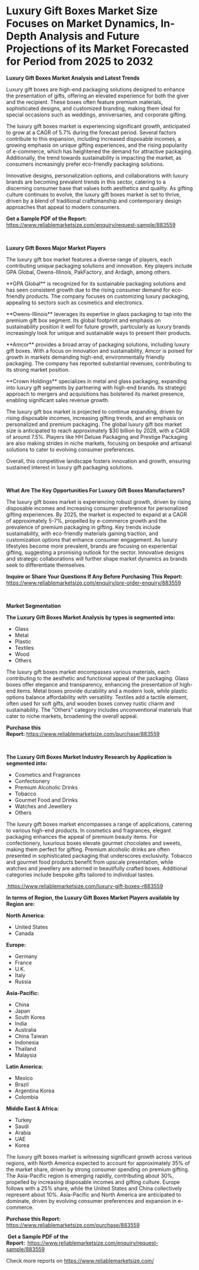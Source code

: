 <p><h1>Luxury Gift Boxes Market Size Focuses on Market Dynamics, In-Depth Analysis and Future Projections of its Market Forecasted for Period from 2025 to 2032</h1></p><p><strong>Luxury Gift Boxes Market Analysis and Latest Trends</strong></p>
<p><p>Luxury gift boxes are high-end packaging solutions designed to enhance the presentation of gifts, offering an elevated experience for both the giver and the recipient. These boxes often feature premium materials, sophisticated designs, and customized branding, making them ideal for special occasions such as weddings, anniversaries, and corporate gifting.</p><p>The luxury gift boxes market is experiencing significant growth, anticipated to grow at a CAGR of 5.7% during the forecast period. Several factors contribute to this expansion, including increased disposable incomes, a growing emphasis on unique gifting experiences, and the rising popularity of e-commerce, which has heightened the demand for attractive packaging. Additionally, the trend towards sustainability is impacting the market, as consumers increasingly prefer eco-friendly packaging solutions. </p><p>Innovative designs, personalization options, and collaborations with luxury brands are becoming prevalent trends in this sector, catering to a discerning consumer base that values both aesthetics and quality. As gifting culture continues to evolve, the luxury gift boxes market is set to thrive, driven by a blend of traditional craftsmanship and contemporary design approaches that appeal to modern consumers.</p></p>
<p><strong>Get a Sample PDF of the Report:&nbsp;</strong> <a href="https://www.reliablemarketsize.com/enquiry/request-sample/883559?utm_campaign=3022&utm_medium=2&utm_source=Github&utm_content=ia&utm_term=08032025&utm_id=luxury-gift-boxes">https://www.reliablemarketsize.com/enquiry/request-sample/883559</a></p>
<p>&nbsp;</p>
<p><strong>Luxury Gift Boxes Major Market Players</strong></p>
<p><p>The luxury gift box market features a diverse range of players, each contributing unique packaging solutions and innovation. Key players include GPA Global, Owens-Illinois, PakFactory, and Ardagh, among others.</p><p>**GPA Global** is recognized for its sustainable packaging solutions and has seen consistent growth due to the rising consumer demand for eco-friendly products. The company focuses on customizing luxury packaging, appealing to sectors such as cosmetics and electronics.</p><p>**Owens-Illinois** leverages its expertise in glass packaging to tap into the premium gift box segment. Its global footprint and emphasis on sustainability position it well for future growth, particularly as luxury brands increasingly look for unique and sustainable ways to present their products.</p><p>**Amcor** provides a broad array of packaging solutions, including luxury gift boxes. With a focus on innovation and sustainability, Amcor is poised for growth in markets demanding high-end, environmentally friendly packaging. The company has reported substantial revenues, contributing to its strong market position.</p><p>**Crown Holdings** specializes in metal and glass packaging, expanding into luxury gift segments by partnering with high-end brands. Its strategic approach to mergers and acquisitions has bolstered its market presence, enabling significant sales revenue growth.</p><p>The luxury gift box market is projected to continue expanding, driven by rising disposable incomes, increasing gifting trends, and an emphasis on personalized and premium packaging. The global luxury gift box market size is anticipated to reach approximately $30 billion by 2028, with a CAGR of around 7.5%. Players like HH Deluxe Packaging and Prestige Packaging are also making strides in niche markets, focusing on bespoke and artisanal solutions to cater to evolving consumer preferences. </p><p>Overall, this competitive landscape fosters innovation and growth, ensuring sustained interest in luxury gift packaging solutions.</p></p>
<p>&nbsp;</p>
<p><strong>What Are The Key Opportunities For Luxury Gift Boxes Manufacturers?</strong></p>
<p><p>The luxury gift boxes market is experiencing robust growth, driven by rising disposable incomes and increasing consumer preference for personalized gifting experiences. By 2025, the market is expected to expand at a CAGR of approximately 5-7%, propelled by e-commerce growth and the prevalence of premium packaging in gifting. Key trends include sustainability, with eco-friendly materials gaining traction, and customization options that enhance consumer engagement. As luxury lifestyles become more prevalent, brands are focusing on experiential gifting, suggesting a promising outlook for the sector. Innovative designs and strategic collaborations will further shape market dynamics as brands seek to differentiate themselves.</p></p>
<p><strong>Inquire or Share Your Questions If Any Before Purchasing This Report:</strong> <a href="https://www.reliablemarketsize.com/enquiry/pre-order-enquiry/883559?utm_campaign=3022&utm_medium=2&utm_source=Github&utm_content=ia&utm_term=08032025&utm_id=luxury-gift-boxes">https://www.reliablemarketsize.com/enquiry/pre-order-enquiry/883559</a></p>
<p>&nbsp;</p>
<p><strong>Market Segmentation</strong></p>
<p><strong>The Luxury Gift Boxes Market Analysis by types is segmented into:</strong></p>
<p><ul><li>Glass</li><li>Metal</li><li>Plastic</li><li>Textiles</li><li>Wood</li><li>Others</li></ul></p>
<p><p>The luxury gift boxes market encompasses various materials, each contributing to the aesthetic and functional appeal of the packaging. Glass boxes offer elegance and transparency, enhancing the presentation of high-end items. Metal boxes provide durability and a modern look, while plastic options balance affordability with versatility. Textiles add a tactile element, often used for soft gifts, and wooden boxes convey rustic charm and sustainability. The "Others" category includes unconventional materials that cater to niche markets, broadening the overall appeal.</p></p>
<p><strong>Purchase this Report:&nbsp;</strong><a href="https://www.reliablemarketsize.com/purchase/883559?utm_campaign=3022&utm_medium=2&utm_source=Github&utm_content=ia&utm_term=08032025&utm_id=luxury-gift-boxes">https://www.reliablemarketsize.com/purchase/883559</a></p>
<p>&nbsp;</p>
<p><strong>The Luxury Gift Boxes Market Industry Research by Application is segmented into:</strong></p>
<p><ul><li>Cosmetics and Fragrances</li><li>Confectionery</li><li>Premium Alcoholic Drinks</li><li>Tobacco</li><li>Gourmet Food and Drinks</li><li>Watches and Jewellery</li><li>Others</li></ul></p>
<p><p>The luxury gift boxes market encompasses a range of applications, catering to various high-end products. In cosmetics and fragrances, elegant packaging enhances the appeal of premium beauty items. For confectionery, luxurious boxes elevate gourmet chocolates and sweets, making them perfect for gifting. Premium alcoholic drinks are often presented in sophisticated packaging that underscores exclusivity. Tobacco and gourmet food products benefit from upscale presentation, while watches and jewellery are adorned in beautifully crafted boxes. Additional categories include bespoke gifts tailored to individual tastes.</p></p>
<p><a href="https://www.reliablemarketsize.com/luxury-gift-boxes-r883559?utm_campaign=3022&utm_medium=2&utm_source=Github&utm_content=ia&utm_term=08032025&utm_id=luxury-gift-boxes">&nbsp;https://www.reliablemarketsize.com/luxury-gift-boxes-r883559</a></p>
<p><strong>In terms of Region, the Luxury Gift Boxes Market Players available by Region are:</strong></p>
<p>
    <p> <strong> North America: </strong>
        <ul>
            <li>United States</li>
            <li>Canada</li>
        </ul>
        </p> 
    <p> <strong> Europe: </strong>
        <ul>
            <li>Germany</li>
            <li>France</li>
            <li>U.K.</li>
            <li>Italy</li>
            <li>Russia</li>
        </ul>
        </p> 
    <p> <strong> Asia-Pacific: </strong>
        <ul>
            <li>China</li>
            <li>Japan</li>
            <li>South Korea</li>
            <li>India</li>
            <li>Australia</li>
            <li>China Taiwan</li>
            <li>Indonesia</li>
            <li>Thailand</li>
            <li>Malaysia</li>
        </ul>
        </p> 
    <p> <strong> Latin America: </strong>
        <ul>
            <li>Mexico</li>
            <li>Brazil</li>
            <li>Argentina Korea</li>
            <li>Colombia</li>
        </ul>
        </p> 
    <p> <strong> Middle East & Africa: </strong>
        <ul>
            <li>Turkey</li>
            <li>Saudi</li>
            <li>Arabia</li>
            <li>UAE</li>
            <li>Korea</li>
        </ul>
    </p>
    </p>
<p><p>The luxury gift boxes market is witnessing significant growth across various regions, with North America expected to account for approximately 35% of the market share, driven by strong consumer spending on premium gifting. The Asia-Pacific region is emerging rapidly, contributing about 30%, propelled by increasing disposable incomes and gifting culture. Europe follows with a 25% share, while the United States and China collectively represent about 10%. Asia-Pacific and North America are anticipated to dominate, driven by evolving consumer preferences and expansion in e-commerce.</p></p>
<p><strong>Purchase this Report: </strong><a href="https://www.reliablemarketsize.com/purchase/883559?utm_campaign=3022&utm_medium=2&utm_source=Github&utm_content=ia&utm_term=08032025&utm_id=luxury-gift-boxes">https://www.reliablemarketsize.com/purchase/883559</a></p>
<p>&nbsp;<strong>Get a Sample PDF of the Report:&nbsp;&nbsp;</strong><a href="https://www.reliablemarketsize.com/enquiry/request-sample/883559?utm_campaign=3022&utm_medium=2&utm_source=Github&utm_content=ia&utm_term=08032025&utm_id=luxury-gift-boxes">https://www.reliablemarketsize.com/enquiry/request-sample/883559</a></p>
<p><strong></strong></p>
<p>Check more reports on <a href="https://www.reliablemarketsize.com/?utm_campaign=3022&utm_medium=2&utm_source=Github&utm_content=ia&utm_term=08032025&utm_id=luxury-gift-boxes">https://www.reliablemarketsize.com/</a></p>